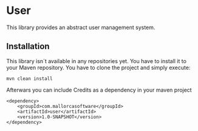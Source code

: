 # User
This library provides an abstract user management system.

## Installation

This library isn´t available in any repositories yet. You have to install it to your Maven repository. You have to clone the project and simply execute:

```shell
mvn clean install
```

Afterwars you can include Credits as a dependency in your maven project

```shell
<dependency>
    <groupId>com.mallorcasoftware</groupId>
    <artifactId>user</artifactId>
    <version>1.0-SNAPSHOT</version>
</dependency>
```